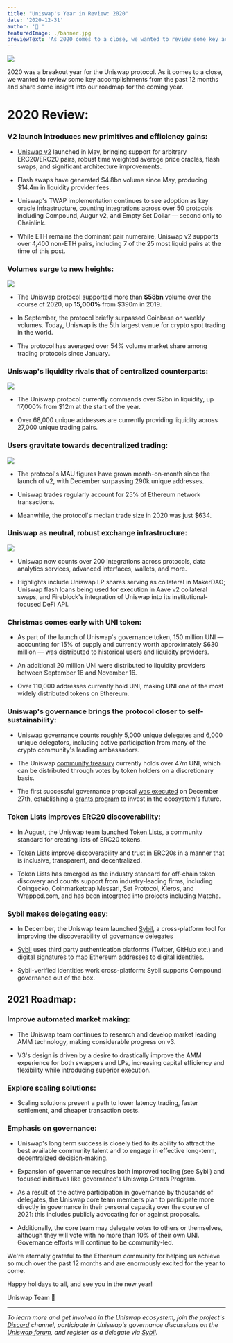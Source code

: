 ```yaml
---
title: "Uniswap's Year in Review: 2020"
date: '2020-12-31'
author: '🦄 '
featuredImage: ./banner.jpg
previewText: 'As 2020 comes to a close, we wanted to review some key accomplishments from the past 12 months and share some insight into our roadmap for the coming year.'
---
```


![](banner.jpg)

2020 was a breakout year for the Uniswap protocol. As it comes to a close, we wanted to review some key accomplishments from the past 12 months and share some insight into our roadmap for the coming year.

# 2020 Review:

### V2 launch introduces new primitives and efficiency gains:

- [Uniswap v2](https://uniswap.org/blog/uniswap-v2/) launched in May, bringing support for arbitrary ERC20/ERC20 pairs, robust time weighted average price oracles, flash swaps, and significant architecture improvements.

- Flash swaps have generated $4.8bn volume since May, producing $14.4m in liquidity provider fees.

- Uniswap's TWAP implementation continues to see adoption as key oracle infrastructure, counting [integrations](https://debank.com/ranking/oracle?chart_date=1Y) across over 50 protocols including Compound, Augur v2, and Empty Set Dollar — second only to Chainlink.

- While ETH remains the dominant pair numeraire, Uniswap v2 supports over 4,400 non-ETH pairs, including 7 of the 25 most liquid pairs at the time of this post.

### Volumes surge to new heights:

![](volume.jpg)

- The Uniswap protocol supported more than **\$58bn** volume over the course of 2020, up **15,000%** from \$390m in 2019.

- In September, the protocol briefly surpassed Coinbase on weekly volumes. Today, Uniswap is the 5th largest venue for crypto spot trading in the world.

- The protocol has averaged over 54% volume market share among trading protocols since January.

### Uniswap's liquidity rivals that of centralized counterparts:

![](liquidity.jpg)

- The Uniswap protocol currently commands over $2bn in liquidity, up 17,000% from $12m at the start of the year.

- Over 68,000 unique addresses are currently providing liquidity across 27,000 unique trading pairs.

### Users gravitate towards decentralized trading:

![](addresses.jpg)

- The protocol's MAU figures have grown month-on-month since the launch of v2, with December surpassing 290k unique addresses.

- Uniswap trades regularly account for 25% of Ethereum network transactions.

- Meanwhile, the protocol's median trade size in 2020 was just \$634.

### Uniswap as neutral, robust exchange infrastructure:

![](integrations.jpg)

- Uniswap now counts over 200 integrations across protocols, data analytics services, advanced interfaces, wallets, and more.

- Highlights include Uniswap LP shares serving as collateral in MakerDAO; Uniswap flash loans being used for execution in Aave v2 collateral swaps, and Fireblock's integration of Uniswap into its institutional-focused DeFi API.

### Christmas comes early with UNI token:

- As part of the launch of Uniswap's governance token, 150 million UNI — accounting for 15% of supply and currently worth approximately \$630 million — was distributed to historical users and liquidity providers.

- An additional 20 million UNI were distributed to liquidity providers between September 16 and November 16.

- Over 110,000 addresses currently hold UNI, making UNI one of the most widely distributed tokens on Ethereum.

### Uniswap's governance brings the protocol closer to self-sustainability:

- Uniswap governance counts roughly 5,000 unique delegates and 6,000 unique delegators, including active participation from many of the crypto community's leading ambassadors.

- The Uniswap [community treasury](https://etherscan.io/address/0x1a9c8182c09f50c8318d769245bea52c32be35bc) currently holds over 47m UNI, which can be distributed through votes by token holders on a discretionary basis.

- The first successful governance proposal [was executed](https://etherscan.io/tx/0x1348b107d951b7ceeb7d934f463d5f862464ff93988e73f3d8052f358fa2411c) on December 27th, establishing a [grants program](https://gov.uniswap.org/t/rfc-uniswap-grants-program-v0-1/9081/32) to invest in the ecosystem's future.

### Token Lists improves ERC20 discoverability:

- In August, the Uniswap team launched [Token Lists](http://tokenlists.org/), a community standard for creating lists of ERC20 tokens.

- [Token Lists](https://uniswap.org/blog/token-lists/) improve discoverability and trust in ERC20s in a manner that is inclusive, transparent, and decentralized.

- Token Lists has emerged as the industry standard for off-chain token discovery and counts support from industry-leading firms, including Coingecko, Coinmarketcap Messari, Set Protocol, Kleros, and Wrapped.com, and has been integrated into projects including Matcha.

### Sybil makes delegating easy:

- In December, the Uniswap team launched [Sybil](http://sybil.org/), a cross-platform tool for improving the discoverability of governance delegates

- [Sybil](https://uniswap.org/blog/sybil/) uses third party authentication platforms (Twitter, GitHub etc.) and digital signatures to map Ethereum addresses to digital identities.

- Sybil-verified identities work cross-platform: Sybil supports Compound governance out of the box.

## 2021 Roadmap:

### Improve automated market making:

- The Uniswap team continues to research and develop market leading AMM technology, making considerable progress on v3.

- V3's design is driven by a desire to drastically improve the AMM experience for both swappers and LPs, increasing capital efficiency and flexibility while introducing superior execution.

### Explore scaling solutions:

- Scaling solutions present a path to lower latency trading, faster settlement, and cheaper transaction costs.

### Emphasis on governance:

- Uniswap's long term success is closely tied to its ability to attract the best available community talent and to engage in effective long-term, decentralized decision-making.

- Expansion of governance requires both improved tooling (see Sybil) and focused initiatives like governance's Uniswap Grants Program.

- As a result of the active participation in governance by thousands of delegates, the Uniswap core team members plan to participate more directly in governance in their personal capacity over the course of 2021: this includes publicly advocating for or against proposals.

- Additionally, the core team may delegate votes to others or themselves, although they will vote with no more than 10% of their own UNI. Governance efforts will continue to be community-led.

We're eternally grateful to the Ethereum community for helping us achieve so much over the past 12 months and are enormously excited for the year to come.

Happy holidays to all, and see you in the new year!

Uniswap Team
🦄

---

_To learn more and get involved in the Uniswap ecosystem, join the project's_ [_Discord_](https://discord.com/invite/XErMcTq) _channel, participate in Uniswap's governance discussions on the_ [_Uniswap forum_](http://gov.uniswap.org/)_, and register as a delegate via_ [_Sybil_](http://sybil.org/)_._
